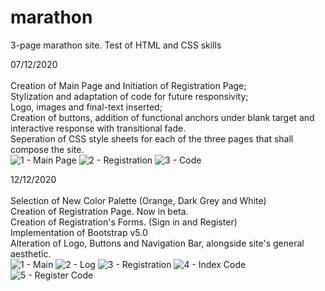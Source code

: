 # marathon
3-page marathon site. Test of HTML and CSS skills

07/12/2020 <br> <br>
Creation of Main Page and Initiation of Registration Page; <br>
Stylization and adaptation of code for future responsivity; <br>
Logo, images and final-text inserted; <br>
Creation of buttons, addition of functional anchors under blank target and interactive response with transitional fade. <br>
Seperation of CSS style sheets for each of the three pages that shall compose the site. <br>
![1 - Main Page](https://user-images.githubusercontent.com/73433189/101419182-6b13e980-38e7-11eb-924a-9f5e3d918fab.PNG)
![2 - Registration](https://user-images.githubusercontent.com/73433189/101419184-6bac8000-38e7-11eb-935b-d3cfc133b019.PNG)
![3 - Code](https://user-images.githubusercontent.com/73433189/101419186-6c451680-38e7-11eb-97be-ab02628e4134.PNG)

12/12/2020 <br> <br> 
Selection of New Color Palette (Orange, Dark Grey and White) <br>
Creation of Registration Page. Now in beta. <br>
Creation of Registration's Forms. (Sign in and Register) <br>
Implementation of Bootstrap v5.0 <br>
Alteration of Logo, Buttons and Navigation Bar, alongside site's general aesthetic. <br>
![1 - Main](https://user-images.githubusercontent.com/73433189/101995065-2f01cf80-3cbf-11eb-907e-e0219a857111.PNG)
![2 - Log](https://user-images.githubusercontent.com/73433189/101995066-3032fc80-3cbf-11eb-8ebe-dd3fc25e2a60.PNG)
![3 - Registration](https://user-images.githubusercontent.com/73433189/101995067-3032fc80-3cbf-11eb-963e-5f84d7f3e1e3.PNG)
![4 - Index Code](https://user-images.githubusercontent.com/73433189/101995068-30cb9300-3cbf-11eb-97b4-f0c6b3799621.PNG)
![5 - Register Code](https://user-images.githubusercontent.com/73433189/101995069-30cb9300-3cbf-11eb-87bd-a0194a459917.PNG)

